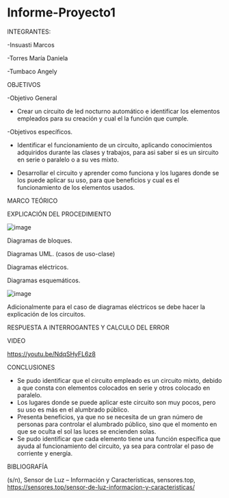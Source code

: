 # Informe-Proyecto1

INTEGRANTES:

   -Insuasti Marcos

   -Torres María Daniela

   -Tumbaco Angely

OBJETIVOS

-Objetivo General

   - Crear un circuito de led nocturno automático e identificar los elementos empleados para su creación y cual el la función que cumple.
   
-Objetivos específicos.

   - Identificar el funcionamiento de un circuito, aplicando conocimientos adquiridos durante las clases y trabajos, para asi saber si es un sircuito en serie o      paralelo o a su ves mixto.
   
   - Desarrollar el circuito y aprender como funciona y los lugares donde se los puede aplicar su uso, para que beneficios y cual es el funcionamiento de los elementos usados.

MARCO TEÓRICO


EXPLICACIÓN DEL PROCEDIMIENTO

![image](https://user-images.githubusercontent.com/116812951/204416789-59a1f76b-6151-4fda-a0aa-e9e44e9792ef.png)


Diagramas de bloques.

Diagramas UML. (casos de uso-clase)

Diagramas eléctricos.

Diagramas esquemáticos.

![image](https://user-images.githubusercontent.com/116812951/204416789-59a1f76b-6151-4fda-a0aa-e9e44e9792ef.png)

Adicionalmente para el caso de diagramas eléctricos se debe hacer la explicación de los circuitos.

RESPUESTA A INTERROGANTES Y CALCULO DEL ERROR

VIDEO

https://youtu.be/NdqSHyFL6z8

CONCLUSIONES

- Se pudo identificar que el circuito empleado es un circuito mixto, debido a que consta con elementos colocados en serie y otros colocado en paralelo.
- Los lugares donde se puede aplicar este circuito son muy pocos, pero su uso es más en el alumbrado público.
- Presenta beneficios, ya que no se necesita de un gran número de personas para controlar el alumbrado público, sino que el momento en que se oculta el sol las luces se encienden solas.
- Se pudo identificar que cada elemento tiene una función específica que ayuda al funcionamiento del circuito, ya sea para controlar el paso de corriente y energía.

BIBLIOGRAFÍA

(s/n), Sensor de Luz – Información y Características, sensores.top, https://sensores.top/sensor-de-luz-informacion-y-caracteristicas/
